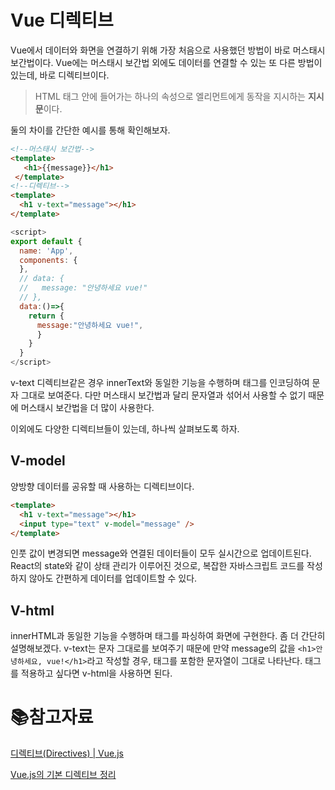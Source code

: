 # Vue 디렉티브

Vue에서 데이터와 화면을 연결하기 위해 가장 처음으로 사용했던 방법이 바로 머스태시 보간법이다. Vue에는 머스태시 보간법 외에도 데이터를 연결할 수 있는 또 다른 방법이 있는데, 바로 디렉티브이다.

> HTML 태그 안에 들어가는 하나의 속성으로 엘리먼트에게 동작을 지시하는 **지시문**이다.

둘의 차이를 간단한 예시를 통해 확인해보자.

```html
<!--머스태시 보간법-->
<template>
   <h1>{{message}}</h1>
 </template>
<!--디렉티브-->
<template>
  <h1 v-text="message"></h1>
</template>
```

```javascript
<script>
export default {
  name: 'App',
  components: {
  },
  // data: {
  //   message: "안녕하세요 vue!"
  // },
  data:()=>{
    return {
      message:"안녕하세요 vue!",
      }
    }
  }
</script>
```

v-text 디렉티브같은 경우 innerText와 동일한 기능을 수행하며 태그를 인코딩하여 문자 그대로 보여준다. 다만 머스태시 보간법과 달리 문자열과 섞어서 사용할 수 없기 때문에 머스태시 보간법을 더 많이 사용한다. 

이외에도 다양한 디렉티브들이 있는데, 하나씩 살펴보도록 하자.

## V-model

양방향 데이터를 공유할 때 사용하는 디렉티브이다.

```html
<template>
  <h1 v-text="message"></h1>
  <input type="text" v-model="message" />
</template>
```

인풋 값이 변경되면 message와 연결된 데이터들이 모두 실시간으로 업데이트된다. React의 state와 같이 상태 관리가 이루어진 것으로, 복잡한 자바스크립트 코드를 작성하지 않아도 간편하게 데이터를 업데이트할 수 있다. 

## V-html

innerHTML과 동일한 기능을 수행하며 태그를 파싱하여 화면에 구현한다. 좀 더 간단히 설명해보겠다. v-text는 문자 그대로를 보여주기 때문에 만약 message의 값을 `<h1>안녕하세요, vue!</h1>`라고 작성할 경우, 태그를 포함한 문자열이 그대로 나타난다. 태그를 적용하고 싶다면 v-html을 사용하면 된다.



# :books:참고자료

[디렉티브(Directives) | Vue.js](https://v3.ko.vuejs.org/api/directives.html#v-text)

[Vue.js의 기본 디렉티브 정리](https://uxgjs.tistory.com/112)
